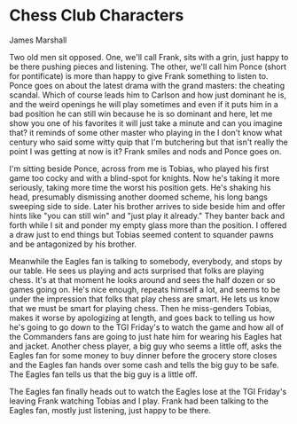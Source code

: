 # Chess Club Characters

James Marshall

Two old men sit opposed.
One, we'll call Frank, sits with a grin, just happy to be there pushing pieces and listening.
The other, we'll call him Ponce (short for pontificate) is more than happy to give Frank something to listen to.
Ponce goes on about the latest drama with the grand masters: the cheating scandal.
Which of course leads him to Carlson and how just dominant he is, and the weird openings he will play sometimes and even if it puts him in a bad position he can still win because he is so dominant and here, let me show you one of his favorites it will just take a minute and can you imagine that? it reminds of some other master who playing in the I don't know what century who said some witty quip that I'm butchering but that isn't really the point I was getting at now is it?
Frank smiles and nods and Ponce goes on.

I'm sitting beside Ponce, across from me is Tobias, who played his first game too cocky and with a blind-spot for knights.
Now he's taking it more seriously, taking more time the worst his position gets.
He's shaking his head, presumably dismissing another doomed scheme, his long bangs sweeping side to side.
Later his brother arrives to side beside him and offer hints like "you can still win" and "just play it already."
They banter back and forth while I sit and ponder my empty glass more than the position.
I offered a draw just to end things but Tobias seemed content to squander pawns and be antagonized by his brother.

Meanwhile the Eagles fan is talking to somebody, everybody, and stops by our table.
He sees us playing and acts surprised that folks are playing chess.
It's at that moment he looks around and sees the half dozen or so games going on.
He's nice enough, repeats himself a lot, and seems to be under the impression that folks that play chess are smart.
He lets us know that we must be smart for playing chess.
Then he miss-genders Tobias, makes it worse by apologizing at length, and goes back to telling us how he's going to go down to the TGI Friday's to watch the game and how all of the Commanders fans are going to just hate him for wearing his Eagles hat and jacket.
Another chess player, a big guy who seems a little off, asks the Eagles fan for some money to buy dinner before the grocery store closes and the Eagles fan hands over some cash and tells the big guy to be safe.
The Eagles fan tells us that the big guy is a little off.

The Eagles fan finally heads out to watch the Eagles lose at the TGI Friday's leaving Frank watching Tobias and I play.
Frank had been talking to the Eagles fan, mostly just listening, just happy to be there.
